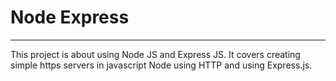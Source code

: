 # Node Express

----

This project is about using Node JS and Express JS. It covers creating simple
https servers in javascript Node using HTTP and using Express.js.
